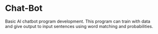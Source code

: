 # Chat-Bot
Basic AI chatbot program development. This program can train with data and give output to input sentences using word matching and probabilities. 
